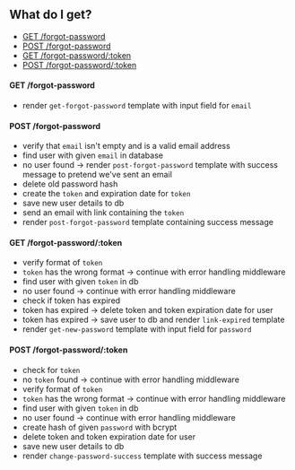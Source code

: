 ## What do I get?

 - [GET /forgot-password](#get-forgot-password)
 - [POST /forgot-password](#post-forgot-password)
 - [GET /forgot-password/:token](#get-forgot-passwordtoken)
 - [POST /forgot-password/:token](#post-forgot-passwordtoken)

#### GET /forgot-password

 - render `get-forgot-password` template with input field for `email`

#### POST /forgot-password

 - verify that `email` isn't empty and is a valid email address
 - find user with given `email` in database
 - no user found -> render `post-forgot-password` template with success message to pretend we've sent an email
 - delete old password hash
 - create the `token` and expiration date for `token`
 - save new user details to db
 - send an email with link containing the `token`
 - render `post-forgot-password` template containing success message

#### GET /forgot-password/:token

 - verify format of `token`
 - `token` has the wrong format -> continue with error handling middleware
 - find user with given `token` in db
 - no user found -> continue with error handling middleware
 - check if token has expired
 - token has expired -> delete token and token expiration date for user
 - token has expired -> save user to db and render `link-expired` template
 - render `get-new-password` template with input field for `password`

#### POST /forgot-password/:token

 - check for `token`
 - no `token` found -> continue with error handling middleware
 - verify format of `token`
 - `token` has the wrong format -> continue with error handling middleware
 - find user with given `token` in db
 - no user found -> continue with error handling middleware
 - create hash of given `password` with bcrypt
 - delete token and token expiration date for user
 - save new user details to db
 - render `change-password-success` template with success message